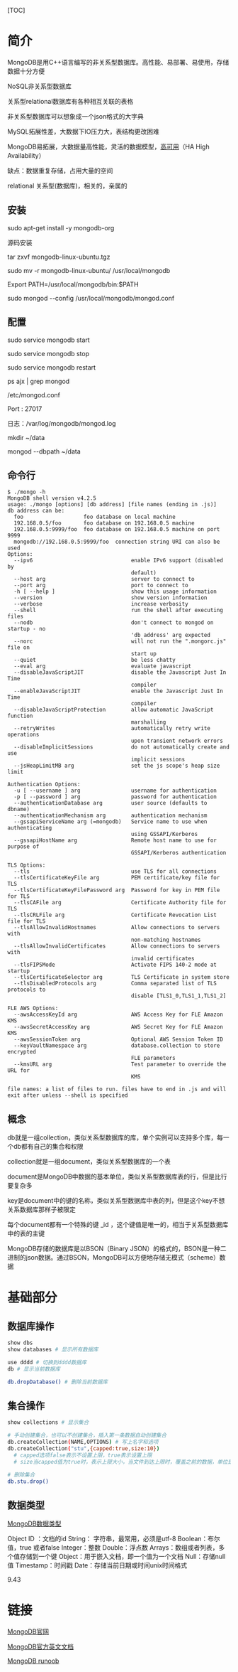 











[TOC]



# 简介

MongoDB是用C++语言编写的非关系型数据库。高性能、易部署、易使用，存储数据十分方便



NoSQL非关系型数据库

关系型relational数据库有各种相互关联的表格

非关系型数据库可以想象成一个json格式的大字典

MySQL拓展性差，大数据下IO压力大，表结构更改困难

MongoDB易拓展，大数据量高性能，灵活的数据模型，[高可用](https://www.cnblogs.com/shizhiyi/p/7750530.html)（HA  High Availability）

缺点：数据重复存储，占用大量的空间



relational   关系型(数据库)，相关的，亲属的

## 安装

sudo apt-get install -y mongodb-org

源码安装

tar zxvf mongodb-linux-ubuntu.tgz

sudo mv -r mongodb-linux-ubuntu/  /usr/local/mongodb

Export PATH=/usr/local/mongodb/bin:$PATH

sudo mongod --config /usr/local/mongodb/mongod.conf

## 配置

sudo service mongodb start

sudo service mongodb stop

sudo service mongodb restart

ps ajx | grep mongod

/etc/mongod.conf

Port : 27017

日志：/var/log/mongodb/mongod.log

mkdir ~/data 

mongod --dbpath ~/data

## 命令行

```
$ ./mongo -h
MongoDB shell version v4.2.5
usage: ./mongo [options] [db address] [file names (ending in .js)]
db address can be:
  foo                   foo database on local machine
  192.168.0.5/foo       foo database on 192.168.0.5 machine
  192.168.0.5:9999/foo  foo database on 192.168.0.5 machine on port 9999
  mongodb://192.168.0.5:9999/foo  connection string URI can also be used
Options:
  --ipv6                               enable IPv6 support (disabled by 
                                       default)
  --host arg                           server to connect to
  --port arg                           port to connect to
  -h [ --help ]                        show this usage information
  --version                            show version information
  --verbose                            increase verbosity
  --shell                              run the shell after executing files
  --nodb                               don't connect to mongod on startup - no 
                                       'db address' arg expected
  --norc                               will not run the ".mongorc.js" file on 
                                       start up
  --quiet                              be less chatty
  --eval arg                           evaluate javascript
  --disableJavaScriptJIT               disable the Javascript Just In Time 
                                       compiler
  --enableJavaScriptJIT                enable the Javascript Just In Time 
                                       compiler
  --disableJavaScriptProtection        allow automatic JavaScript function 
                                       marshalling
  --retryWrites                        automatically retry write operations 
                                       upon transient network errors
  --disableImplicitSessions            do not automatically create and use 
                                       implicit sessions
  --jsHeapLimitMB arg                  set the js scope's heap size limit

Authentication Options:
  -u [ --username ] arg                username for authentication
  -p [ --password ] arg                password for authentication
  --authenticationDatabase arg         user source (defaults to dbname)
  --authenticationMechanism arg        authentication mechanism
  --gssapiServiceName arg (=mongodb)   Service name to use when authenticating 
                                       using GSSAPI/Kerberos
  --gssapiHostName arg                 Remote host name to use for purpose of 
                                       GSSAPI/Kerberos authentication

TLS Options:
  --tls                                use TLS for all connections
  --tlsCertificateKeyFile arg          PEM certificate/key file for TLS
  --tlsCertificateKeyFilePassword arg  Password for key in PEM file for TLS
  --tlsCAFile arg                      Certificate Authority file for TLS
  --tlsCRLFile arg                     Certificate Revocation List file for TLS
  --tlsAllowInvalidHostnames           Allow connections to servers with 
                                       non-matching hostnames
  --tlsAllowInvalidCertificates        Allow connections to servers with 
                                       invalid certificates
  --tlsFIPSMode                        Activate FIPS 140-2 mode at startup
  --tlsCertificateSelector arg         TLS Certificate in system store
  --tlsDisabledProtocols arg           Comma separated list of TLS protocols to
                                       disable [TLS1_0,TLS1_1,TLS1_2]

FLE AWS Options:
  --awsAccessKeyId arg                 AWS Access Key for FLE Amazon KMS
  --awsSecretAccessKey arg             AWS Secret Key for FLE Amazon KMS
  --awsSessionToken arg                Optional AWS Session Token ID
  --keyVaultNamespace arg              database.collection to store encrypted 
                                       FLE parameters
  --kmsURL arg                         Test parameter to override the URL for 
                                       KMS

file names: a list of files to run. files have to end in .js and will exit after unless --shell is specified
```





## 概念

db就是一组collection，类似关系型数据库的库，单个实例可以支持多个库，每一个db都有自己的集合和权限

collection就是一组document，类似关系型数据库的一个表

document是MongoDB中数据的基本单位，类似关系型数据库表的行，但是比行要复杂多

key是document中的键的名称，类似关系型数据库中表的列，但是这个key不想关系数据库那样子被限定

每个document都有一个特殊的键 _id ，这个键值是唯一的，相当于关系型数据库中的表的主键

MongoDB存储的数据库是以BSON（Binary JSON）的格式的，BSON是一种二进制的json数据。通过BSON，MongoDB可以方便地存储无模式（scheme）数据

# 基础部分

## 数据库操作

```bash
show dbs
show databases # 显示所有数据库

use dddd # 切换到dddd数据库
db # 显示当前数据库

db.dropDatabase() # 删除当前数据库

```

## 集合操作

```bash
show collections # 显示集合

# 手动创建集合，也可以不创建集合，插入第一条数据自动创建集合
db.createCollection(NAME,OPTIONS) # 写上名字和选项
db.createCollection("stu",{capped:true,size:10})
  # capped选项false表示不设置上限，true表示设置上限
  # size当capped值为true时，表示上限大小，当文件到达上限时，覆盖之前的数据，单位是字节

# 删除集合
db.stu.drop()

```





## 数据类型

[MongoDB数据类型](https://www.jianshu.com/p/5369120365d2)

Object ID ：文档的id
String： 字符串，最常用，必须是utf-8
Boolean：布尔值，true 或者false
Integer：整数
Double：浮点数
Arrays：数组或者列表，多个值存储到一个键
Object：用于嵌入文档，即一个值为一个文档
Null：存储null值
Timestamp：时间戳
Date：存储当前日期或时间unix时间格式





9.43
















# 链接

[MongoDB官网](https://www.mongodb.com)

[MongoDB官方英文文档](https://docs.mongodb.com/manual/)

[MongoDB runoob](https://www.runoob.com/mongodb/mongodb-tutorial.html)

















